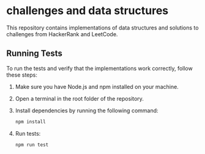 # challenges and data structures

This repository contains implementations of data structures and solutions to challenges from HackerRank and LeetCode.

## Running Tests

To run the tests and verify that the implementations work correctly, follow these steps:

1. Make sure you have Node.js and npm installed on your machine.

2. Open a terminal in the root folder of the repository.

3. Install dependencies by running the following command:

   ```bash
   npm install

4. Run tests:

   ```bash
   npm run test
